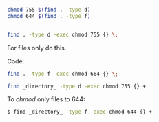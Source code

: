 
~~~bash

chmod 755 $(find . -type d)
chmod 644 $(find . -type f)


find . -type d -exec chmod 755 {} \;
~~~

For files only do this.  

Code:
~~~bash
find . -type f -exec chmod 664 {} \;
~~~~

~~~bash 
find _directory_ -type d -exec chmod 755 {} +
~~~

To _chmod_ only files to 644:

~~~bash
$ find _directory_ -type f -exec chmod 644 {} +
~~~
